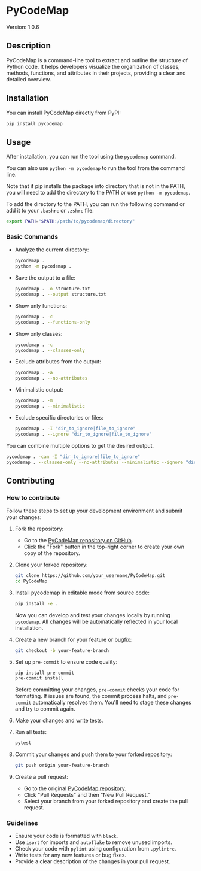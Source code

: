 # PyCodeMap

Version: 1.0.6


## Description

PyCodeMap is a command-line tool to extract and outline the structure of Python code. It helps developers visualize the organization of classes, methods, functions, and attributes in their projects, providing a clear and detailed overview.

## Installation

You can install PyCodeMap directly from PyPI:

```bash
pip install pycodemap
```

## Usage

After installation, you can run the tool using the `pycodemap` command.

You can also use `python -m pycodemap` to run the tool from the command line.

Note that if pip installs the package into directory that is not in the PATH, you will need to add the directory to the PATH or use `python -m pycodemap`.

To add the directory to the PATH, you can run the following command or add it to your `.bashrc` or `.zshrc` file:

```bash
export PATH="$PATH:/path/to/pycodemap/directory"
```

### Basic Commands

- Analyze the current directory:
  ```bash
  pycodemap .
  python -m pycodemap .
  ```

- Save the output to a file:
  ```bash
  pycodemap . -o structure.txt
  pycodemap . --output structure.txt
  ```

- Show only functions:
  ```bash
  pycodemap . -c
  pycodemap . --functions-only
  ```

- Show only classes:
  ```bash
  pycodemap . -c
  pycodemap . --classes-only
  ```

- Exclude attributes from the output:
  ```bash
  pycodemap . -a
  pycodemap . --no-attributes
  ```

- Minimalistic output:
  ```bash
  pycodemap . -m
  pycodemap . --minimalistic
  ```

- Exclude specific directories or files:
  ```bash
  pycodemap . -I "dir_to_ignore|file_to_ignore"
  pycodemap . --ignore "dir_to_ignore|file_to_ignore"
  ```

You can combine multiple options to get the desired output.

```bash
pycodemap . -cam -I "dir_to_ignore|file_to_ignore"
pycodemap . --classes-only --no-attributes --minimalistic --ignore "dir_to_ignore|file_to_ignore"
```

## Contributing

### How to contribute

Follow these steps to set up your development environment and submit your changes:

1. Fork the repository:
   - Go to the [PyCodeMap repository on GitHub](https://github.com/catfield123/PyCodeMap).
   - Click the "Fork" button in the top-right corner to create your own copy of the repository.

2. Clone your forked repository:
   ```bash
   git clone https://github.com/your_username/PyCodeMap.git
   cd PyCodeMap
   ```

3. Install pycodemap in editable mode from source code:
   ```bash
   pip install -e .
   ```

    Now you can develop and test your changes locally by running `pycodemap`. All changes will be automatically reflected in your local installation.

4. Create a new branch for your feature or bugfix:
   ```bash
   git checkout -b your-feature-branch
   ```

5. Set up `pre-commit` to ensure code quality:
   ```bash
   pip install pre-commit
   pre-commit install
   ```

    Before committing your changes, `pre-commit` checks your code for formatting. If issues are found, the commit process halts, and `pre-commit` automatically resolves them. You'll need to stage these changes and try to commit again.


5. Make your changes and write tests.

6. Run all tests:
   ```bash
   pytest
   ```

7. Commit your changes and push them to your forked repository:
   ```bash
   git push origin your-feature-branch
   ```

8. Create a pull request:
   - Go to the original [PyCodeMap repository](https://github.com/catfield123/PyCodeMap).
   - Click "Pull Requests" and then "New Pull Request."
   - Select your branch from your forked repository and create the pull request.


### Guidelines

- Ensure your code is formatted with `black`.
- Use `isort` for imports and `autoflake` to remove unused imports.
- Check your code with `pylint` using configuration from `.pylintrc`.
- Write tests for any new features or bug fixes.
- Provide a clear description of the changes in your pull request.
